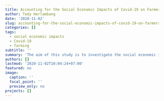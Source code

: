 ```yaml
---
title: Accounting for the Social Economic Impacts of Covid-19 on Farmers and Farming
author: Tedy Herlambang
date: '2020-11-02'
slug: accounting-for-the-social-economic-impacts-of-covid-19-on-farmers-and-farming
categories: []
tags:
  - social economic impacts
  - Covid-19
  - farming
subtitle: ''
summary: 'The aim of this study is to investigate the social economic impacts of Covid-19 on farmers and farming in Indonesia. COVID-19 continues to cause turmoil and  its social economic impact on farmers are recognized. However, there are few studies that seek to explore and measure these impacts. A mixed methods approach is used in the study to investigate how farmers perceive and manage risks associated with Covid-19 pandemic, coping strategies they adopt, impacts on their productivity and well-being.'
authors: []
lastmod: '2020-11-02T10:04:24+07:00'
featured: no
image:
  caption: ''
  focal_point: ''
  preview_only: no
projects: []
---
```

